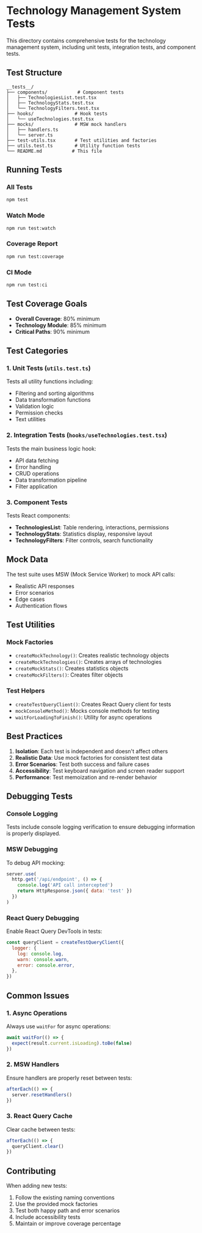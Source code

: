 # Technology Management System Tests

This directory contains comprehensive tests for the technology management system, including unit tests, integration tests, and component tests.

## Test Structure

```
__tests__/
├── components/           # Component tests
│   ├── TechnologiesList.test.tsx
│   ├── TechnologyStats.test.tsx
│   └── TechnologyFilters.test.tsx
├── hooks/               # Hook tests
│   └── useTechnologies.test.tsx
├── mocks/               # MSW mock handlers
│   ├── handlers.ts
│   └── server.ts
├── test-utils.tsx       # Test utilities and factories
├── utils.test.ts        # Utility function tests
└── README.md           # This file
```

## Running Tests

### All Tests
```bash
npm test
```

### Watch Mode
```bash
npm run test:watch
```

### Coverage Report
```bash
npm run test:coverage
```

### CI Mode
```bash
npm run test:ci
```

## Test Coverage Goals

- **Overall Coverage**: 80% minimum
- **Technology Module**: 85% minimum
- **Critical Paths**: 90% minimum

## Test Categories

### 1. Unit Tests (`utils.test.ts`)
Tests all utility functions including:
- Filtering and sorting algorithms
- Data transformation functions
- Validation logic
- Permission checks
- Text utilities

### 2. Integration Tests (`hooks/useTechnologies.test.tsx`)
Tests the main business logic hook:
- API data fetching
- Error handling
- CRUD operations
- Data transformation pipeline
- Filter application

### 3. Component Tests
Tests React components:
- **TechnologiesList**: Table rendering, interactions, permissions
- **TechnologyStats**: Statistics display, responsive layout
- **TechnologyFilters**: Filter controls, search functionality

## Mock Data

The test suite uses MSW (Mock Service Worker) to mock API calls:
- Realistic API responses
- Error scenarios
- Edge cases
- Authentication flows

## Test Utilities

### Mock Factories
- `createMockTechnology()`: Creates realistic technology objects
- `createMockTechnologies()`: Creates arrays of technologies
- `createMockStats()`: Creates statistics objects
- `createMockFilters()`: Creates filter objects

### Test Helpers
- `createTestQueryClient()`: Creates React Query client for tests
- `mockConsoleMethod()`: Mocks console methods for testing
- `waitForLoadingToFinish()`: Utility for async operations

## Best Practices

1. **Isolation**: Each test is independent and doesn't affect others
2. **Realistic Data**: Use mock factories for consistent test data
3. **Error Scenarios**: Test both success and failure cases
4. **Accessibility**: Test keyboard navigation and screen reader support
5. **Performance**: Test memoization and re-render behavior

## Debugging Tests

### Console Logging
Tests include console logging verification to ensure debugging information is properly displayed.

### MSW Debugging
To debug API mocking:
```javascript
server.use(
  http.get('/api/endpoint', () => {
    console.log('API call intercepted')
    return HttpResponse.json({ data: 'test' })
  })
)
```

### React Query Debugging
Enable React Query DevTools in tests:
```javascript
const queryClient = createTestQueryClient({
  logger: {
    log: console.log,
    warn: console.warn,
    error: console.error,
  },
})
```

## Common Issues

### 1. Async Operations
Always use `waitFor` for async operations:
```javascript
await waitFor(() => {
  expect(result.current.isLoading).toBe(false)
})
```

### 2. MSW Handlers
Ensure handlers are properly reset between tests:
```javascript
afterEach(() => {
  server.resetHandlers()
})
```

### 3. React Query Cache
Clear cache between tests:
```javascript
afterEach(() => {
  queryClient.clear()
})
```

## Contributing

When adding new tests:
1. Follow the existing naming conventions
2. Use the provided mock factories
3. Test both happy path and error scenarios
4. Include accessibility tests
5. Maintain or improve coverage percentage
